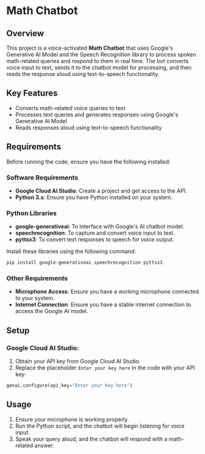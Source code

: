 # Math Chatbot

## Overview
This project is a voice-activated **Math Chatbot** that uses Google's Generative AI Model and the Speech Recognition library to process spoken math-related queries and respond to them in real time. The bot converts voice input to text, sends it to the chatbot model for processing, and then reads the response aloud using text-to-speech functionality.

## Key Features
- Converts math-related voice queries to text
- Processes text queries and generates responses using Google's Generative AI Model
- Reads responses aloud using text-to-speech functionality

## Requirements
Before running the code, ensure you have the following installed:

### Software Requirements
- **Google Cloud AI Studio**: Create a project and get access to the API.
- **Python 3.x**: Ensure you have Python installed on your system.

### Python Libraries
- **google-generativeai**: To interface with Google's AI chatbot model.
- **speechrecognition**: To capture and convert voice input to text.
- **pyttsx3**: To convert text responses to speech for voice output.

Install these libraries using the following command:

```bash
pip install google-generativeai speechrecognition pyttsx3
```

### Other Requirements
- **Microphone Access**: Ensure you have a working microphone connected to your system.
- **Internet Connection**: Ensure you have a stable internet connection to access the Google AI model.

## Setup

### Google Cloud AI Studio:
1. Obtain your API key from Google Cloud AI Studio.
2. Replace the placeholder `Enter your key here` in the code with your API key:

```python
genai.configure(api_key="Enter your key here")
```

## Usage
1. Ensure your microphone is working properly.
2. Run the Python script, and the chatbot will begin listening for voice input.
3. Speak your query aloud, and the chatbot will respond with a math-related answer.
